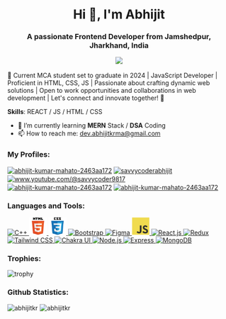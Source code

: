 <h1 align="center">Hi 👋, I'm Abhijit</h1>
<h3 align="center">A passionate Frontend Developer from Jamshedpur, Jharkhand, India</h3>

<div align="center">

![](https://komarev.com/ghpvc/?username=AbhijitKr&style=for-the-badge&color=brightgreen)

</div>

👋 Current MCA student set to graduate in 2024 | JavaScript Developer | Proficient in HTML, CSS, JS | Passionate about crafting dynamic web solutions | Open to work opportunities and collaborations in web development | Let's connect and innovate together! 🚀

**Skills**: REACT / JS / HTML / CSS

<!-- - 🔭 I’m currently working on ([Quantum Bazaar](https://github.com/Abhijitkr/QuantumBazaar)) -->
- 🌱 I’m currently learning **MERN** Stack / **DSA** Coding
- 📫 How to reach me: dev.abhijitkrma@gmail.com

<!-- - 💻 Here is my **[Codepen](https://codepen.io/abhijit-kumar-mahato-the-vuer)** -->

<!-- - ⚡ Fun fact **I am also a Gamer** -->

### My Profiles:

<p>
<a href="https://linkedin.com/in/abhijit-kumar-mahato-2463aa172" target="blank"><img align="center" src="https://raw.githubusercontent.com/rahuldkjain/github-profile-readme-generator/master/src/images/icons/Social/linked-in-alt.svg" alt="abhijit-kumar-mahato-2463aa172" height="30" width="40" /></a>
<a href="https://fb.com/savvycoderabhijit" target="blank"><img align="center" src="https://raw.githubusercontent.com/rahuldkjain/github-profile-readme-generator/master/src/images/icons/Social/facebook.svg" alt="savvycoderabhijit" height="30" width="40" /></a>
<a href="https://www.youtube.com/@savvycoder9817" target="blank"><img align="center" src="https://clipart.info/images/ccovers/1590430652red-youtube-logo-png-xl.png" alt="www.youtube.com/@savvycoder9817" height="30" width="40" /></a>
<a href="https://www.codingninjas.com/studio/profile/AbhijitKr" target="blank"><img align="center" src="https://ninjasfiles.s3.amazonaws.com/asset_0000000000000030_1550710829_ninjasicon.png" alt="abhijit-kumar-mahato-2463aa172" height="30" width="30" /></a>
<a href="https://leetcode.com/AbhijitKrMa/" target="blank"><img align="center" src="https://leetcode.com/static/images/LeetCode_logo.png" alt="abhijit-kumar-mahato-2463aa172" height="40" width="40" /></a>
</p>

### Languages and Tools:

<p> 
<a href="https://en.wikipedia.org/wiki/C++" target="_blank"> <img src="https://reach-robotics.github.io/reach_robotics_sdk/_images/ISO_C++_Logo.png" alt="C++" width="40" height="40"/> </a> 
<a href="https://www.w3schools.com/html/" target="_blank"> <img src="https://raw.githubusercontent.com/devicons/devicon/master/icons/html5/html5-original-wordmark.svg" alt="HTML5" width="40" height="40"/> </a> 
<a href="https://www.w3schools.com/css/" target="_blank"> <img src="https://raw.githubusercontent.com/devicons/devicon/master/icons/css3/css3-original-wordmark.svg" alt="CSS3" width="40" height="40"/> </a> 
<a href="https://getbootstrap.com" target="_blank"> <img src="https://ww1.freelogovectors.net/wp-content/uploads/2022/10/bootstrap-logo-freelogovectors.net_.png?lossy=1&w=2560&ssl=1" alt="Bootstrap" width="50" height="40"/> </a> 
<!-- <a href="https://www.photoshop.com/en" target="_blank"> <img src="https://raw.githubusercontent.com/devicons/devicon/master/icons/photoshop/photoshop-line.svg" alt="photoshop" width="40" height="40"/> </a> 
<a href="https://www.adobe.com/products/xd.html" target="_blank"> <img src="https://cdn.worldvectorlogo.com/logos/adobe-xd.svg" alt="xd" width="40" height="40"/> </a> -->
<a href="https://www.figma.com/" target="_blank"> <img src="https://www.vectorlogo.zone/logos/figma/figma-icon.svg" alt="Figma" width="40" height="40"/> </a> 
<a href="https://developer.mozilla.org/en-US/docs/Web/JavaScript" target="_blank"> <img src="https://raw.githubusercontent.com/devicons/devicon/master/icons/javascript/javascript-original.svg" alt="Javascript" width="40" height="40"/> </a> 
<a href="https://react.dev/" target="_blank"> <img src="https://th.bing.com/th/id/R.f81a6f373c244b1f70f4b7402b5ab372?rik=rbXh4ieLuKt%2bmA&riu=http%3a%2f%2flogos-download.com%2fwp-content%2fuploads%2f2016%2f09%2fReact_logo_logotype_emblem.png&ehk=QhGOkKcUKCU7FBQgHOajOiJqJBACUTD2Ni6LsfqzCEA%3d&risl=&pid=ImgRaw&r=0" alt="React.js" width="45" height="40"/> </a> 
<a href="https://redux.js.org/" target="_blank"> <img src="https://cdn.icon-icons.com/icons2/2415/PNG/512/redux_original_logo_icon_146365.png" alt="Redux" width="45" height="40"/> </a> 
<a href="https://tailwindcss.com/" target="_blank"> <img src="https://static-00.iconduck.com/assets.00/tailwind-css-icon-2048x1229-u8dzt4uh.png" alt="Tailwind CSS" width="55" height="40"/> </a> 
  <a href="https://chakra-ui.com/" target="_blank"> <img src="https://osawards.com/react/pic/chakra.png" alt="Chakra UI" width="40" height="40"/> </a> 
<a href="https://nodejs.org/en" target="_blank"> <img src="https://logos-download.com/wp-content/uploads/2016/09/Node_logo_NodeJS.png" alt="Node.js" width="70" height="40"/> </a> 
<a href="https://www.npmjs.com/package/express" target="_blank"> <img src="https://camo.githubusercontent.com/0566752248b4b31b2c4bdc583404e41066bd0b6726f310b73e1140deefcc31ac/68747470733a2f2f692e636c6f756475702e636f6d2f7a6659366c4c376546612d3330303078333030302e706e67" alt="Express" width="115" height="40"/> </a> 
<a href="https://www.mongodb.com/" target="_blank"> <img src="https://pluspng.com/img-png/logo-mongodb-png-mongodb-logo-png-400.png" alt="MongoDB" width="55" height="40"/> </a> 
</p>

### Trophies:

![trophy](https://github-profile-trophy.vercel.app/?username=AbhijitKr&title=Commit,Experience,PullRequest,Repositories,Followers&no-bg=true&margin-w=20&column=5)

### Github Statistics:

<p><img align="left" style="margin-right: 5px" src="https://github-readme-stats.vercel.app/api/top-langs?username=abhijitkr&show_icons=true&locale=en&layout=compact" alt="abhijitkr" /></p>

<p><img src="https://github-readme-streak-stats.herokuapp.com/?user=abhijitkr" alt="abhijitkr" height="164px"/>

<!-- <p>&nbsp;<img align="center" src="https://github-readme-stats.vercel.app/api?username=abhijitkr&show_icons=true&locale=en" alt="abhijitkr" /></p> -->

<!-- [![trophy](https://github-profile-trophy.vercel.app/?username=AbhijitKr)](https://github.com/AbhijitKr/github-profile-trophy) -->

</p>

<!-- ![Abhijit's github activity graph](https://github-readme-activity-graph.vercel.app/graph?username=Abhijitkr&theme=github-compact&bg_color=transparent) -->
